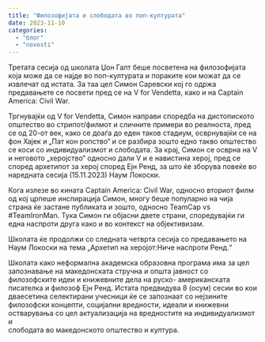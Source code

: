 ```yaml
---
title: "Филозофијата и слободата во поп-културата"
date: 2023-11-10
categories: 
  - "блог"
  - "novosti"
---
```


Третата сесија од школата Џон Галт беше посветена на филозофијата која може да се најде во поп-културата и пораките кои можат да се извлечат од истата. За таа цел Симон Саревски кој го одржа предавањете се посвети пред се на V for Vendetta, како и на Captain America: Civil War.

Тргнувајќи од V for Vendetta, Симон направи споредба на дистопиското општество во стрипот/филмот и сличните примери во реалноста, пред се од 20-от век, како се доаѓа до еден таков стадиум, осврнувајќи се на фон Хајек и „Пат кон ропство“ и се разбира зошто едно такво општество се коси со индивидуализмот и слободата. За крај, Симон се осврна на V и неговото „херојство“ односно дали V и е навистина херој, пред се според архетипот за херој според Ејн Ренд, за што ќе зборува повеќе во наредната сесија (15.11.2023) Наум Локоски.

Кога излезе во кината Captain America: Civil War, односно вториот филм од кој црпеше инспирација Симон, многу беше популарно на чија страна ќе застане публиката и зошто, односно TeamCap vs #TeamIronMan. Тука Симон ги објасни двете страни, споредувајќи ги една наспроти друга како и во контекст на објективизам.

Школата ќе продолжи со следната четврта сесија со предавањето на Наум Локоски на тема „Архетип на херојот:Ниче наспроти Ренд.“

Школата како неформална академска образовна програма има за цел запознавање на македонската стручна и општа јавност со филозофските идеи и книжевните дела на руско- американската писателка и филозоф Eјн Ренд. Истата предвидува 8 (осум) сесии во кои дваесетина селектирани учесници ќе се запознаат со нејзините филозофски концепти, социјални вредности, идеали и книжевни остварувања со цел актуализација на вредностите на индивидуализмот и  
слободата во македонското општество и култура.
